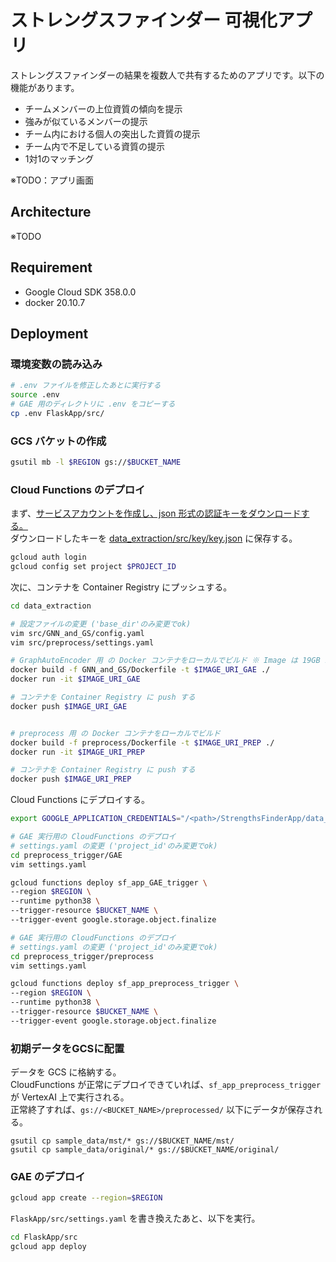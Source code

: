 # ストレングスファインダー 可視化アプリ

ストレングスファインダーの結果を複数人で共有するためのアプリです。以下の機能があります。

- チームメンバーの上位資質の傾向を提示
- 強みが似ているメンバーの提示
- チーム内における個人の突出した資質の提示
- チーム内で不足している資質の提示
- 1対1のマッチング

※TODO：アプリ画面

## Architecture

※TODO

## Requirement

* Google Cloud SDK 358.0.0
* docker 20.10.7
 
## Deployment

### 環境変数の読み込み

```bash
# .env ファイルを修正したあとに実行する
source .env
# GAE 用のディレクトリに .env をコピーする
cp .env FlaskApp/src/
```

### GCS バケットの作成

```bash
gsutil mb -l $REGION gs://$BUCKET_NAME
```

### Cloud Functions のデプロイ

まず、[サービスアカウントを作成し、json 形式の認証キーをダウンロードする。](https://cloud.google.com/vertex-ai/docs/training/create-custom-job#create_custom_job-python)  
ダウンロードしたキーを [data_extraction/src/key/key.json](data_extraction/src/key/key.json) に保存する。

```bash
gcloud auth login
gcloud config set project $PROJECT_ID
```

次に、コンテナを Container Registry にプッシュする。
```bash
cd data_extraction

# 設定ファイルの変更 ('base_dir'のみ変更でok)
vim src/GNN_and_GS/config.yaml
vim src/preprocess/settings.yaml

# GraphAutoEncoder 用 の Docker コンテナをローカルでビルド ※ Image は 19GB 弱あります
docker build -f GNN_and_GS/Dockerfile -t $IMAGE_URI_GAE ./
docker run -it $IMAGE_URI_GAE

# コンテナを Container Registry に push する
docker push $IMAGE_URI_GAE


# preprocess 用 の Docker コンテナをローカルでビルド
docker build -f preprocess/Dockerfile -t $IMAGE_URI_PREP ./
docker run -it $IMAGE_URI_PREP

# コンテナを Container Registry に push する
docker push $IMAGE_URI_PREP
```

Cloud Functions にデプロイする。
```bash
export GOOGLE_APPLICATION_CREDENTIALS="/<path>/StrengthsFinderApp/data_extraction/src/key/key.json"

# GAE 実行用の CloudFunctions のデプロイ
# settings.yaml の変更 ('project_id'のみ変更でok)
cd preprocess_trigger/GAE
vim settings.yaml

gcloud functions deploy sf_app_GAE_trigger \
--region $REGION \
--runtime python38 \
--trigger-resource $BUCKET_NAME \
--trigger-event google.storage.object.finalize

# GAE 実行用の CloudFunctions のデプロイ
# settings.yaml の変更 ('project_id'のみ変更でok)
cd preprocess_trigger/preprocess
vim settings.yaml

gcloud functions deploy sf_app_preprocess_trigger \
--region $REGION \
--runtime python38 \
--trigger-resource $BUCKET_NAME \
--trigger-event google.storage.object.finalize
```

### 初期データをGCSに配置

データを GCS に格納する。  
CloudFunctions が正常にデプロイできていれば、`sf_app_preprocess_trigger` が VertexAI 上で実行される。  
正常終了すれば、`gs://<BUCKET_NAME>/preprocessed/` 以下にデータが保存される。

```
gsutil cp sample_data/mst/* gs://$BUCKET_NAME/mst/
gsutil cp sample_data/original/* gs://$BUCKET_NAME/original/
```


### GAE のデプロイ

```bash
gcloud app create --region=$REGION
```

`FlaskApp/src/settings.yaml` を書き換えたあと、以下を実行。

```bash
cd FlaskApp/src
gcloud app deploy
```